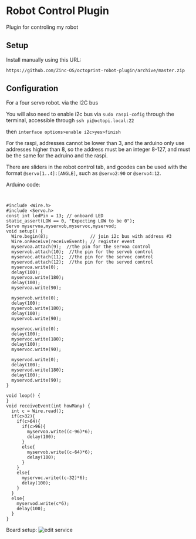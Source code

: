 # Robot Control Plugin

Plugin for controling my robot

## Setup

Install manually using this URL:

    https://github.com/Zinc-OS/octoprint-robot-plugin/archive/master.zip



## Configuration

For a four servo robot. via the I2C bus

You will also need to enable i2c bus via ```sudo raspi-cofig``` through the terminal, accessible through ```ssh pi@octopi.local:22```

then
```interface options>enable i2c>yes>finish```

For the raspi, addresses cannot be lower than 3, and the arduino only use addresses higher than 8, so the address must be an integer 8-127, and must be the same for the adruino and the raspi.

There are sliders in the robot control tab, and gcodes can be used with the format ```@servo[1..4]:[ANGLE]```, such as ```@servo2:90``` or ```@servo4:12```.


Arduino code:
```


#include <Wire.h>
#include <Servo.h>
const int ledPin = 13; // onboard LED
static_assert(LOW == 0, "Expecting LOW to be 0");
Servo myservoa,myservob,myservoc,myservod;
void setup() {
  Wire.begin(8);                // join i2c bus with address #3
  Wire.onReceive(receiveEvent); // register event
  myservoa.attach(9);  //the pin for the servoa control
  myservob.attach(10);  //the pin for the servob control
  myservoc.attach(11);  //the pin for the servoc control
  myservod.attach(12);  //the pin for the servod control
  myservoa.write(0);
  delay(100);
  myservoa.write(180);
  delay(100);
  myservoa.write(90);

  myservob.write(0);
  delay(100);
  myservob.write(180);
  delay(100);
  myservob.write(90);

  myservoc.write(0);
  delay(100);
  myservoc.write(180);
  delay(100);
  myservoc.write(90);

  myservod.write(0);
  delay(100);
  myservod.write(180);
  delay(100);
  myservod.write(90);
}

void loop() {
}
void receiveEvent(int howMany) {
  int c = Wire.read();
  if(c>32){
    if(c>64){
      if(c>96){
        myservoa.write((c-96)*6);
        delay(100);
      }
      else{
        myservob.write((c-64)*6);
        delay(100);
      }
    }
    else{
      myservoc.write((c-32)*6);
      delay(100);
    }
  }
  else{
    myservod.write(c*6);
    delay(100);
  }
}
```
Board setup:
![edit service](diagram.png)


